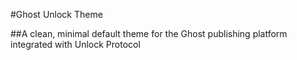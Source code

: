 #Ghost Unlock Theme

##A clean, minimal default theme for the Ghost publishing platform integrated with Unlock Protocol